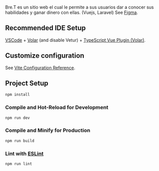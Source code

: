 
Bre.T es un sitio web el cual le permite a sus usuarios dar a conocer sus habilidades y ganar dinero con ellas. (Vuejs, Laravel)
See [Figma](https://www.figma.com/file/DcgVNchvrsvIvnIbvI2U8z/BreT?type=design&mode=design&t=TOC8bSHcOaZ3HHLT-1).

## Recommended IDE Setup

[VSCode](https://code.visualstudio.com/) + [Volar](https://marketplace.visualstudio.com/items?itemName=Vue.volar) (and disable Vetur) + [TypeScript Vue Plugin (Volar)](https://marketplace.visualstudio.com/items?itemName=Vue.vscode-typescript-vue-plugin).

## Customize configuration

See [Vite Configuration Reference](https://vitejs.dev/config/).

## Project Setup

```sh
npm install
```

### Compile and Hot-Reload for Development

```sh
npm run dev
```

### Compile and Minify for Production

```sh
npm run build
```

### Lint with [ESLint](https://eslint.org/)

```sh
npm run lint
```
